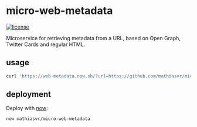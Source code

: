 # micro-web-metadata
[![license](https://img.shields.io/:license-MIT-blue.svg)](https://mvr.mit-license.org)

Microservice for retrieving metadata from a URL, based on Open Graph, Twitter Cards and regular HTML.

## usage
```bash
curl 'https://web-metadata.now.sh/?url=https://github.com/mathiasvr/micro-web-metadata'
```

## deployment
Deploy with [now](https://zeit.co/now):
```bash
now mathiasvr/micro-web-metadata
```